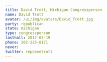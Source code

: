 ```yaml
---
title: David Trott, Michigan Congressperson
name: David Trott
avatar: /ui/img/avatars/David_Trott.jpg
party: republican
state: michigan
type: congressperson
lasthall: 2017-03-19
phone: 202-225-8171
never: 
twitter: repdavetrott
---
```

